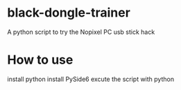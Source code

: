 # black-dongle-trainer
A python script to try the Nopixel PC usb stick hack

# How to use
install python
install PySide6
excute the script with python

